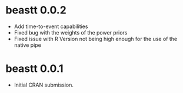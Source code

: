 # beastt 0.0.2

* Add time-to-event capabilities 
* Fixed bug with the weights of the power priors 
* Fixed issue with R Version not being high enough for the use of the native pipe

# beastt 0.0.1

* Initial CRAN submission.
